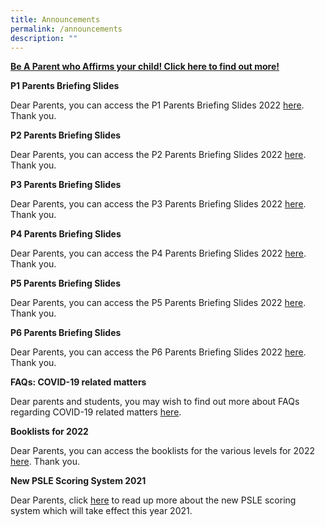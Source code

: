 ```yaml
---
title: Announcements
permalink: /announcements
description: ""
---
```

[**Be A Parent who Affirms your child! Click here to find out more!**](https://yiochukangpri.moe.edu.sg/uniquely-yckps/parents-support-group-psg/activities-events-for-you-n-your-child)


**P1 Parents Briefing Slides**

Dear Parents, you can access the P1 Parents Briefing Slides 2022 [here](/files/2022%20%20P1%20Parents%20Briefing.pdf). Thank you.

**P2 Parents Briefing Slides**

Dear Parents, you can access the P2 Parents Briefing Slides 2022 [here](http://yiochukangpri-moe-edu-sg-admin.cwp.sg/qql/slot/u746/2022/parets%20briefing%20slides/2022%20P2%20Parents%20Briefing%20for%20Parents.pdf). Thank you.


**P3 Parents Briefing Slides**

Dear Parents, you can access the P3 Parents Briefing Slides 2022 [here](/files/2022%20P3%20Parents%20Briefing%20Final%20-%20Website.pdf). Thank you.


**P4 Parents Briefing Slides** 

Dear Parents, you can access the P4 Parents Briefing Slides 2022 [here](/files/P4%20Parents%20Briefing%2019%20Jan%202022%20Website.pdf). Thank you.


**P5 Parents Briefing Slides**

Dear Parents, you can access the P5 Parents Briefing Slides 2022 [here](http://yiochukangpri-moe-edu-sg-admin.cwp.sg/qql/u746/2022/parents%20briefing%20slides/2022%20P5%20Parents%20Briefing_14%20Jan%202022_upload.pdf). Thank you.


**P6 Parents Briefing Slides**

Dear Parents, you can access the P6 Parents Briefing Slides 2022 [here](/files/School%20Website_P6%20Parents%20Briefing_12%20Jan%202022_final.pdf). Thank you.


**FAQs: COVID-19 related matters**

Dear parents and students, you may wish to find out more about FAQs regarding COVID-19 related matters [here](https://www.moe.gov.sg/faqs-covid-19-infection).


**Booklists for 2022**

Dear Parents, you can access the booklists for the various levels for 2022 [here](/for-parents/school-notifications-communications-materials). Thank you.


**New PSLE Scoring System 2021**

Dear Parents, click [here](https://www.moe.gov.sg/microsites/psle-fsbb/psle/main.html) to read up more about the new PSLE scoring system which will take effect this year 2021.